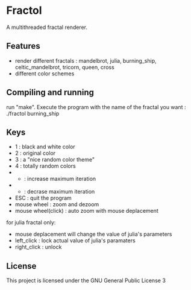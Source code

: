 # Fractol

A multithreaded fractal renderer.

## Features 
* render different fractals : mandelbrot, julia, burning_ship, celtic_mandelbrot, tricorn, queen, cross
* different color schemes

## Compiling and running

run "make".
Execute the program with the name of the fractal you want : ./fractol burning_ship

## Keys
+ 1 : black and white color
+ 2 : original color
+ 3 : a "nice random color theme"
+ 4 : totally random colors
+ + : increase maximum iteration
+ - : decrase maximum iteration
+ ESC : quit the program
+ mouse wheel : zoom and dezoom
+ mouse wheel(click) : auto zoom with mouse deplacement

for julia fractal only:	
+ mouse deplacement will change the value of julia's parameters
+ left_click : lock actual value of julia's paramaters
+ right_click : unlock

## License
This project is licensed under the GNU General Public License 3
